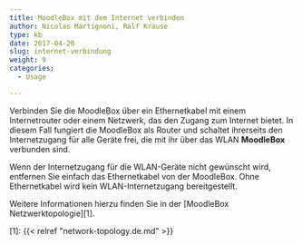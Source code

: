 ```yaml
---
title: MoodleBox mit dem Internet verbinden
author: Nicolas Martignoni, Ralf Krause
type: kb
date: 2017-04-20
slug: internet-verbindung
weight: 9
categories:
  - Usage

---
```

Verbinden Sie die MoodleBox über ein Ethernetkabel mit einem Internetrouter oder einem Netzwerk, das den Zugang zum Internet bietet. In diesem Fall fungiert die MoodleBox als Router und schaltet ihrerseits den Internetzugang für alle Geräte frei, die mit ihr über das WLAN __MoodleBox__ verbunden sind.

Wenn der Internetzugang für die WLAN-Geräte nicht gewünscht wird, entfernen Sie einfach das Ethernetkabel von der MoodleBox. Ohne Ethernetkabel wird kein WLAN-Internetzugang bereitgestellt.

Weitere Informationen hierzu finden Sie in der [MoodleBox Netzwerktopologie][1].

 [1]: {{< relref "network-topology.de.md" >}}
